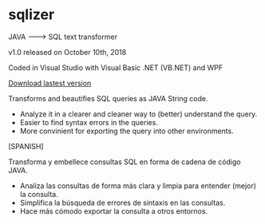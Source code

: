 # sqlizer
JAVA ---> SQL text transformer

v1.0 released on October 10th, 2018

Coded in Visual Studio with Visual Basic .NET (VB.NET) and WPF

[Download lastest version ](https://drive.google.com/file/d/1raYZ1Xz1KZKW8U99J-d_mE5Unp89HDub/view?usp=sharing)

Transforms and beautifies SQL queries as JAVA String code.

  - Analyze it in a clearer and cleaner way to (better) understand the query.
  - Easier to find syntax errors in the queries.
  - More convinient for exporting the query into other environments.
  
  [SPANISH]
  
  Transforma y embellece consultas SQL en forma de cadena de código JAVA.
  
   - Analiza las consultas de forma más clara y limpia para entender (mejor) la consulta.
   - Simplifica la búsqueda de errores de sintaxis en las consultas.
   - Hace más cómodo exportar la consulta a otros entornos.
